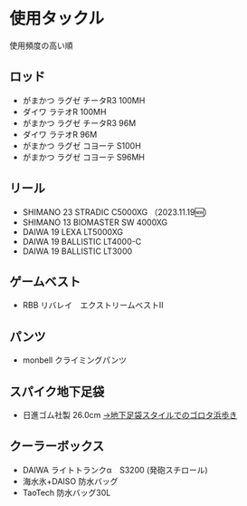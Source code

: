 

# 使用タックル

使用頻度の高い順

## ロッド

- がまかつ  ラグゼ   チータR3 100MH
- ダイワ    ラテオR 100MH
- がまかつ  ラグゼ  チータR3 96M
- ダイワ    ラテオR 96M
- がまかつ  ラグゼ  コヨーテ S100H
- がまかつ  ラグゼ  コヨーテ S96MH

## リール

- SHIMANO 23 STRADIC C5000XG （2023.11.19:new:） 
- SHIMANO 13 BIOMASTER SW 4000XG 
- DAIWA 19 LEXA LT5000XG 
- DAIWA 19 BALLISTIC LT4000-C
- DAIWA 19 BALLISTIC LT3000

## ゲームベスト

- RBB リバレイ　エクストリームベストⅡ

## パンツ

- monbell クライミングパンツ

## スパイク地下足袋

- 日進ゴム社製 26.0cm [→地下足袋スタイルでのゴロタ浜歩き](/tackle/spike-tabi.html)

## クーラーボックス

- DAIWA ライトトランクα　S3200 (発砲スチロール)
- 海水氷+DAISO 防水バッグ
- TaoTech 防水バッグ30L
